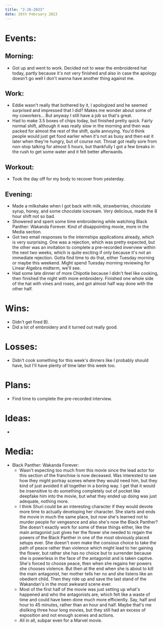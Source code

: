 ```yaml
---
title: "2-26-2023"
date: 26th February 2023
---
```

# Events:
## Morning:
- Got up and went to work. Decided not to wear the embroidered hat today, partly because it's not very finished and also in case the apology doesn't go well I don't wanna have another thing against me.

## Work:
- Eddie wasn't really that bothered by it, I apologized and he seemed surprised and impressed that I did? Makes me wonder about some of my coworkers... But anyway I still have a job so that's great.
- Had to make 3.5 boxes of chips today, but finished pretty quick. Fairly normal shift, although it was really slow in the morning and then was packed for almost the rest of the shift, quite annoying. You'd think people would just get food earlier when it's not as busy and then eat it later when they're hungry, but of course not. Throat got really sore from non-stop talking for almost 5 hours, but thankfully I got a few breaks in the rush to get some water and it felt better afterwards.

## Workout:
- Took the day off for my body to recover from yesterday.

## Evening:
- Made a milkshake when I got back with milk, strawberries, chocolate syrup, honey, and some chocolate icecream. Very delicious, made the 8 hour shift not so bad.
- Showered and spent some time embroidering while watching Black Panther: Wakanda Forever. Kind of disappointing movie, more in the Media section.
- Got two email responses to the internships applications already, which is very surprising. One was a rejection, which was pretty expected, but the other was an invitation to complete a pre-recorded inverview within the next two weeks, which is quite exciting if only because it's not an immediate rejection. Gotta find time to do that, either Tuesday morning or maybe this weekend. Might spend Tuesday morning reviewing for Linear Algebra midterm, we'll see.
- Had some late dinner of more Chipotle because I didn't feel like cooking, then finished the night with more embroidery. Finished one whole side of the hat with vines and roses, and got almost half way done with the other half.

# Wins:
- Didn't get fired B).
- Did a lot of embroidery and it turned out really good.

# Losses:
- Didn't cook something for this week's dinners like I probably should have, but I'll have plenty of time later this week too.

# Plans:
- Find time to complete the pre-recorded interview.

# Ideas:
- 

# Media:
- Black Panther: Wakanda Forever:
	- Wasn't expecting too much from this movie since the lead actor for this section of the franchise is now deceased. Was interested to see how they might portray scenes where they would need him, but they kind of just avoided it all together in a boring way. I get that it would be insensitive to do something completely out of pocket like deepfake him into the movie, but what they ended up doing was just adequate, nothing more.
	- I think Shuri could be an interesting character if they would devote more time to actually developing her character. She starts and ends the movie in much the same place, but now she's learned not to murder people for vengeance and also she's now the Black Panther? She doesn't exactly work for some of these things either, like the main antagonist just gives her the flower she needed to regain the powers of the Black Panther in one of the most obviously placed setups ever. She doesn't even make the consious choice to take the path of peace rather than violence which might lead to her gaining the flower, but rather she has no choice but to surrender because she is powerless in the face of the antagonist and is taken captive. She's forced to choose peace, then when she regains her powers she chooses violence. But then at the end when she is about to kill the main antagonist, her mother tells her no and she listens like an obedient child. Then they ride up and save the last stand of the Wakandan's in the most awkward scene ever.
	- Most of the first half of the movie was just setting up what's happened and who the antagonists are, which felt like a waste of time and could have been done much more efficiently. Say, half and hour to 45 minutes, rather than an hour and half. Maybe that's me disliking three hour long movies, but they still had an excess of exposition and not enough scenes and actions.
	- All in all, subpar even for a Marvel movie.